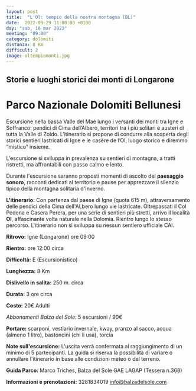 ```yaml
---
layout: post
title:  "L'Ol: tempio della nostra montagna (BL)"
date:  2022-09-29 11:00:00 +0100
day: "sab, 16 mar 2023"
meeting: "09:00"
category: dolomiti
distanza: 8 Km
difficult: 2
image: oltempiomonti.jpg
---
```


## Storie e luoghi storici dei monti di Longarone
# Parco Nazionale Dolomiti Bellunesi

Escursione nella bassa Valle del Maè lungo i versanti dei monti tra Igne e Soffranco: pendici di Cima dell’Albero, territori tra i più solitari e austeri di tutta la Valle di Zoldo. L’itinerario si propone di condurre alla scoperta degli storici sentieri lastricati di Igne e le casère de l’Ol, luogo storico e diremmo “mistico” insieme.

L'escursione si sviluppa in prevalenza su sentieri di montagna, a tratti ristretti, ma affrontabili con passo calmo e lento.

Durante l'escursione saranno proposti momenti di ascolto del **paesaggio sonoro**, racconti dedicati al territorio e pause per apprezzare il silenzio tipico della montagna solitaria d'Inverno.

**L'itinerario:** Con partenza dal paese di Igne (quota 615 m), attraversamento delle pendici della Cima dell'ALbero lungo vie lastricate. Oltrepassati il Col Pedona e Casera Perera, per una serie di sentieri più stretti, arrivo il località **Ol**, affascinante volta naturale nella Dolomia. Rientro lungo lo stesso percorso.
L'itinerario non si sviluppa su nessun sentiero ufficiale CAI.

**Ritrovo:** Igne (Longarone) ore 09:00

**Rientro:** ore 12:00 circa 

**Difficoltà:** E (Escursionistico)

**Lunghezza:** 8 Km

**Dislivello in salita:**  250 m. circa

**Durata:** 3 ore circa

**Costo:** 20€ Adulti

*Abbonamenti Balza del Sole:* 5 escursioni / 90€

**Portare:** scarponi, vestiario invernale, kway, pranzo al sacco, acqua (almeno 1 litro), bastoncini (chi li usa), torcia

**Note sull'escursione:** L'uscita verrà confermata al raggiungimento di un minimo di 5 partecipanti. La guida si riserva la possibilità di variare o annullare l'itinerario in base alle condizioni meteo o del terreno.

**Guida Parco:** Marco Triches, Balza del Sole GAE LAGAP (Tessera n.368)

**Informazioni e prenotazioni:**    3281834019    info@balzadelsole.com 
